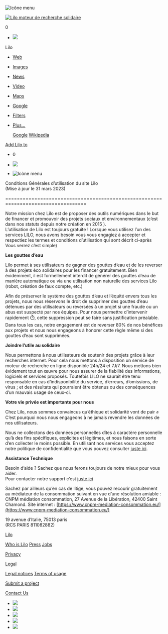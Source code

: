   

![Icône menu](https://www.lilo.org/wp-content/themes/jarvis_wp/ajans/assets/icon-menu.svg)

[![Lilo moteur de recherche solidaire](https://www.lilo.org/wp-content/themes/jarvis_wp/ajans/assets/lilo-logo.png)](https://search.lilo.org/)

0

* [![](https://www.lilo.org/wp-content/themes/jarvis_wp/ajans/assets/icon-user-bleu-plain.png)](https://search.lilo.org/mon-compte/ "My account")

Lilo

* [Web](#)
* [Images](#)
* [News](#)
* [Video](#)
* [Maps](#)

* [Google](# "Je tente ma chance avec Google")
* [Filters](#)
* [Plus...](#)
    
    [Google](#) [Wikipedia](#)
    

[Add Lilo to](#)

* 0
    

* [![](https://www.lilo.org/wp-content/themes/jarvis_wp/ajans/assets/icon-user-bleu-plain.png)](https://search.lilo.org/mon-compte/ "My account")
* ![Icône menu](https://www.lilo.org/wp-content/themes/jarvis_wp/ajans/assets/icon-menu.svg)

Conditions Générales d’utilisation du site Lilo  
(Mise à jour le 31 mars 2023)  

==================================================================================

Notre mission chez Lilo est de proposer des outils numériques dans le but de financer et promouvoir des projets sociaux et environnementaux (c’est dans nos statuts depuis notre création en 2015 ).  
L’utilisation de Lilo est toujours gratuite ! Lorsque vous utilisez l’un des services LILO, nous avons besoin vous vous engagiez à accepter et respectiez les termes et conditions d’utilisation qui sont décrit ci-après   Vous verrez c’est simple)

**Les gouttes d’eau**  

Lilo permet à ses utilisateurs de gagner des gouttes d’eau et de les reverser à des projets éco solidaires pour les financer gratuitement. Bien évidemment, il est formellement interdit de générer des gouttes d’eau de manière automatique ou via une utilisation non naturelle des services Lilo (robot, création de faux compte, etc.)

Afin de préserver le système des gouttes d’eau et l’équité envers tous les projets, nous nous réservons le droit de supprimer des gouttes d’eau détenues par des utilisateurs ou reversées à un projet si une fraude ou un abus est suspecté par nos équipes. Pour nous permettre d’intervenir rapidement ⏱️, cette suppression peut se faire sans justification préalable. Dans tous les cas, notre engagement est de reverser 80% de nos bénéfices aux projets  et nous nous engageons à honorer cette règle même si des gouttes d’eau sont supprimées.

**Joindre l’utile au solidaire**  

Nous permettons à nous utilisateurs de soutenir des projets grâce à leur recherches internet. Pour cela nous mettons à disposition un service de moteur de recherche en ligne disponible 24h/24 et 7J/7. Nous mettons bien évidement tout en œuvre pour nous assurer de la fiabilité des informations, logiciels et services proposés. Toutefois LILO ne saurait être tenu responsable en cas d’indisponibilité du service, d’erreurs, d’omissions, de virus ; et des résultats qui pourraient être obtenus ou des conséquences d’un mauvais usage de ceux-ci.

**Votre vie privée est importante pour nous**

Chez Lilo, nous sommes convaincus qu’éthique et solidarité vont de pair ✊  C’est pourquoi nous nous engageons à ne jamais revendre les données de nos utilisateurs.

Nous ne collectons des données personnelles dîtes à caractère personnelle qu’à des fins spécifiques, explicites et légitimes, et nous faisons en sorte d’en collecter le moins possible. En utilisant nos services vous acceptez notre politique de confidentialité que vous pouvez consulter [juste ici](https://www.lilo.org/votre-vie-privee-avec-lilo/).

**Assistance Technique**

Besoin d’aide ? Sachez que nous ferons toujours de notre mieux pour vous aider.  
Pour contacter notre support c’est [juste ici](https://support.lilo.org/)

Sachez par ailleurs qu’en cas de litige, vous pouvez recourir gratuitement au médiateur de la consommation suivant en vue d’une résolution amiable : CNPM médiation consommation, 27 Avenue de la Libération, 42400 Saint Chamond. Site internet : [https://www.cnpm-mediation-consommation.eu/](https://www.cnpm-mediation-consommation.eu/)

19 avenue d’Italie, 75013 paris  
(RCS PARIS 811082882)

[Lilo](#)

[Who is Lilo](https://www.lilo.org/qui-est-lilo) [Press](https://www.lilo.org/espace-presse) [Jobs](https://www.lilo.org/recrutement)

[Privacy](https://www.lilo.org/votre-vie-privee-avec-lilo)

[Legal](#)

[Legal notices](https://www.lilo.org/mentions-legales) [Terms of usage](https://www.lilo.org/cgu-lilo)

[Submit a project](https://www.lilo.org/proposer-un-projet-info)

[Contact Us](https://www.lilo.org/contactez-nous)

* [![](https://www.lilo.org/wp-content/themes/jarvis_wp/ajans/assets/icon-android.svg)](https://play.google.com/store/apps/details?id=org.lilo.mobile.android2020 "Lilo sur Android")
* [![](https://www.lilo.org/wp-content/themes/jarvis_wp/ajans/assets/icon-ios.svg)](https://itunes.apple.com/fr/app/apple-store/id1339709376 "Lilo sur l'Apple Store")
* [![](https://www.lilo.org/wp-content/themes/jarvis_wp/ajans/assets/icon-facebook.svg)](https://www.facebook.com/lilosearch "Lilo sur Facebook")
* [![](https://www.lilo.org/wp-content/themes/jarvis_wp/ajans/assets/icon-twitter.svg)](https://twitter.com/Lilo__org "Lilo sur Twitter")
* [![](https://www.lilo.org/wp-content/themes/jarvis_wp/ajans/assets/icon-instagram.svg)](https://www.instagram.com/lilo__org/ "Lilo sur Instagram")